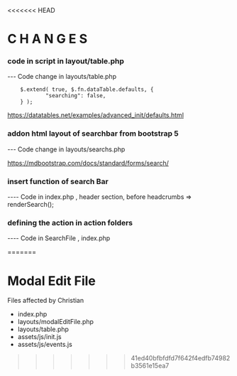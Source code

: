 <<<<<<< HEAD
# C H A N G E S
### code in script in layout/table.php
  --- Code change in layouts/table.php

		$.extend( true, $.fn.dataTable.defaults, {
				"searching": false,
		} );

  https://datatables.net/examples/advanced_init/defaults.html


### addon html layout of searchbar from bootstrap 5

 --- Code change in layouts/searchs.php

 https://mdbootstrap.com/docs/standard/forms/search/


### insert function of search Bar

---- Code in index.php , header section, before headcrumbs => renderSearch();

### defining the action in action folders


---- Code in SearchFile , index.php


=======
# Modal Edit File

Files affected by Christian
- index.php
- layouts/modalEditFile.php
- layouts/table.php
- assets/js/init.js
- assets/js/events.js
>>>>>>> 41ed40bfbfdfd7f642f4edfb74982b3561e15ea7
